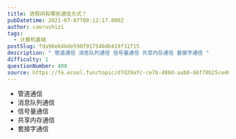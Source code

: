 ```yaml
---
title: 进程间有哪些通信方式？
pubDatetime: 2021-07-07T00:12:17.000Z
author: caorushizi
tags:
  - 计算机基础
postSlug: fda96e64bde590f917548db419f31f15
description: " 管道通信 消息队列通信 信号量通信 共享内存通信 套接字通信 "
difficulty: 1
questionNumber: 400
source: https://fe.ecool.fun/topic/d7d29afc-ce7b-480d-aab0-66f70b25ce46
---
```


- 管道通信
- 消息队列通信
- 信号量通信
- 共享内存通信
- 套接字通信
